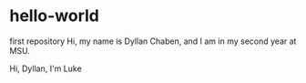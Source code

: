 # hello-world
first repository
Hi, my name is Dyllan Chaben, and I am in my second year at MSU.

Hi, Dyllan, I'm Luke
